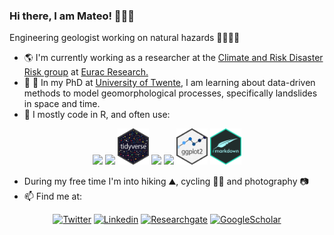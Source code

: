 ### Hi there, I am Mateo! 👋🇨🇴

Engineering geologist working on natural hazards :mount_fuji::volcano::cyclone::ocean:
- :earth_americas: I'm currently working as a researcher at the [Climate and Risk Disaster Risk group](https://www.eurac.edu/en/institutes-centers/institute-for-earth-observation/research-group/climate-and-disaster-risk) at [Eurac Research.](https://www.eurac.edu/en)
- :satellite: :sunrise_over_mountains: In my PhD at [University of Twente](https://www.itc.nl/), I am learning about data-driven methods to model geomorphological processes, specifically landslides in space and time.
- :green_book: I mostly code in R, and often use:

<p align="center">
<a https://github.com/rspatial/terra><img src="https://raw.githubusercontent.com/rspatial/terra/master/man/figures/logo.png" width="50px"/></a>
 <a href="https://github.com/r-tmap/tmap"><img src="https://user-images.githubusercontent.com/3457131/78889069-479c5480-7a63-11ea-9d76-e8a0acc55c3f.png" width="50px"/></a>
<a href="https://github.com/tidyverse/tidyverse"><img src="https://raw.githubusercontent.com/tidyverse/tidyverse/main/man/figures/logo.png" width="50px"/></a>
<a href="https://github.com/r-spatial/sf"><img src="https://user-images.githubusercontent.com/520851/34887433-ce1d130e-f7c6-11e7-83fc-d60ad4fae6bd.gif" width="50px"/></a>
<a href=https://github.com/r-spatial/mapview><img src="https://github.com/tim-salabim/mvl/blob/cstriestohelp/imagery/animated/box_anim.gif?raw=true" width="60px"/></a>
<a href="https://github.com/tidyverse/ggplot2"><img src="https://raw.githubusercontent.com/tidyverse/ggplot2/master/man/figures/logo.png" width="50px"/></a>
<a href="https://github.com/rstudio/rmarkdown"><img src="https://raw.githubusercontent.com/rstudio/hex-stickers/master/PNG/rmarkdown.png" width="50px"/></a>


- During my free time I'm into hiking :mountain:, cycling :biking_man: and photography :camera:
- :mailbox: Find me at:

<p align="center">
  <a href="https://twitter.com/mmorenoz"><img src="https://img.shields.io/badge/Twitter-1DA1F2?style=for-the-badge&logo=twitter&logoColor=white" alt="Twitter"></a>  
  <a href="https://www.linkedin.com/in/mmorenoz/"><img src="https://img.shields.io/badge/LinkedIn-0077B5?style=for-the-badge&logo=linkedin&logoColor=white" alt="Linkedin"></a>  
  <a href="https://www.researchgate.net/profile/Mateo-Moreno-5"><img src="https://img.shields.io/badge/ResearchGate-00CCBB?style=for-the-badge&logo=ResearchGate&logoColor=white" alt="Researchgate"></a>    
  <a href="https://scholar.google.com/citations?hl=en&user=58TdPa0AAAAJ"><img src="https://img.shields.io/badge/Googlescholar-010A0F?style=for-the-badge&logo=GoogleScholar&logoColor=white" alt="GoogleScholar"></a>
  

